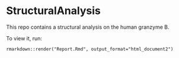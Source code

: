 # StructuralAnalysis
This repo contains a structural analysis on the human granzyme B.

To view it, run:

`rmarkdown::render("Report.Rmd", output_format="html_document2")`
